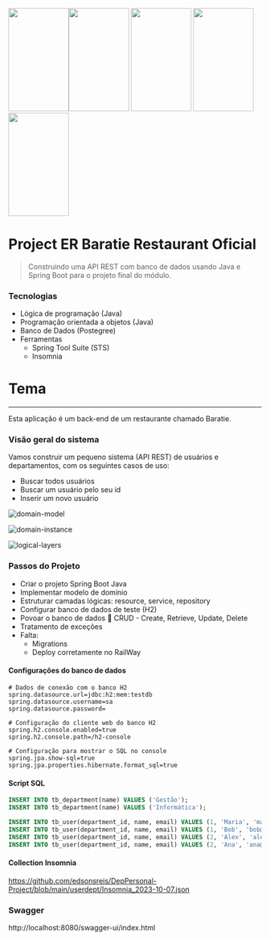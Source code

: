 <img src="https://cdn.jsdelivr.net/gh/devicons/devicon/icons/java/java-original.svg" width="120" height="205"/><img src="https://cdn.jsdelivr.net/gh/devicons/devicon/icons/spring/spring-plain-wordmark.svg" width="120" height="205"/> <img src="https://cdn.jsdelivr.net/gh/devicons/devicon/icons/postgresql/postgresql-original.svg" width="120" height="205" />             <img src="https://cdn.jsdelivr.net/gh/devicons/devicon/icons/tomcat/tomcat-original.svg" width="120" height="205" />             <img src="https://cdn.jsdelivr.net/gh/devicons/devicon/icons/heroku/heroku-original.svg" width="120" height="205" />
          
          

# Project ER Baratie Restaurant Oficial

>  Construindo uma API REST com banco de dados usando Java e Spring Boot para o projeto final do módulo.

### Tecnologias

- Lógica de programação (Java)
- Programação orientada a objetos (Java)
- Banco de Dados (Postegree)
- Ferramentas
  - Spring Tool Suite (STS)
  - Insomnia



# Tema

------

Esta aplicação é um back-end de um restaurante chamado Baratie. 



### Visão geral do sistema

Vamos construir um pequeno sistema (API REST) de usuários e departamentos, com os seguintes casos de uso:

- Buscar todos usuários
- Buscar um usuário pelo seu id
- Inserir um novo usuário

![domain-model](https://github.com/edsonsreis/Baratie-Restaurant-Project-SpringBoot3-JPA/assets/83223751/da864a48-5d5c-4243-9fd0-00cc0004b6f3 "Domain Model")

![domain-instance](https://github.com/edsonsreis/Baratie-Restaurant-Project-SpringBoot3-JPA/assets/83223751/846d3a6c-8fc9-43d3-9de1-f5b434b1452a)



![logical-layers](https://github.com/edsonsreis/Baratie-Restaurant-Project-SpringBoot3-JPA/assets/83223751/a2ea4e0d-0a71-4675-9276-305685f7e946 "Logical Layers")



### Passos do Projeto

- Criar o projeto Spring Boot Java 
-  Implementar modelo de domínio 
- Estruturar camadas lógicas: resource, service, repository 
- Configurar banco de dados de teste (H2) 
- Povoar o banco de dados  CRUD - Create, Retrieve, Update, Delete 
- Tratamento de exceções 
- Falta: 
  - Migrations
  - Deploy corretamente no RailWay




#### Configurações do banco de dados

```
# Dados de conexão com o banco H2
spring.datasource.url=jdbc:h2:mem:testdb
spring.datasource.username=sa
spring.datasource.password=

# Configuração do cliente web do banco H2
spring.h2.console.enabled=true
spring.h2.console.path=/h2-console

# Configuração para mostrar o SQL no console
spring.jpa.show-sql=true
spring.jpa.properties.hibernate.format_sql=true
```

#### Script SQL

```sql
INSERT INTO tb_department(name) VALUES ('Gestão');
INSERT INTO tb_department(name) VALUES ('Informática');

INSERT INTO tb_user(department_id, name, email) VALUES (1, 'Maria', 'maria@gmail.com');
INSERT INTO tb_user(department_id, name, email) VALUES (1, 'Bob', 'bob@gmail.com');
INSERT INTO tb_user(department_id, name, email) VALUES (2, 'Alex', 'alex@gmail.com');
INSERT INTO tb_user(department_id, name, email) VALUES (2, 'Ana', 'ana@gmail.com');
```
#### Collection Insomnia

https://github.com/edsonsreis/DepPersonal-Project/blob/main/userdept/Insomnia_2023-10-07.json

### **Swagger**

http://localhost:8080/swagger-ui/index.html



